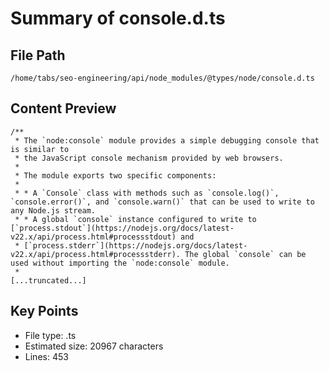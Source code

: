 # Summary of console.d.ts
  
## File Path
`/home/tabs/seo-engineering/api/node_modules/@types/node/console.d.ts`

## Content Preview
```
/**
 * The `node:console` module provides a simple debugging console that is similar to
 * the JavaScript console mechanism provided by web browsers.
 *
 * The module exports two specific components:
 *
 * * A `Console` class with methods such as `console.log()`, `console.error()`, and `console.warn()` that can be used to write to any Node.js stream.
 * * A global `console` instance configured to write to [`process.stdout`](https://nodejs.org/docs/latest-v22.x/api/process.html#processstdout) and
 * [`process.stderr`](https://nodejs.org/docs/latest-v22.x/api/process.html#processstderr). The global `console` can be used without importing the `node:console` module.
 *
[...truncated...]
```

## Key Points
- File type: .ts
- Estimated size: 20967 characters
- Lines: 453
